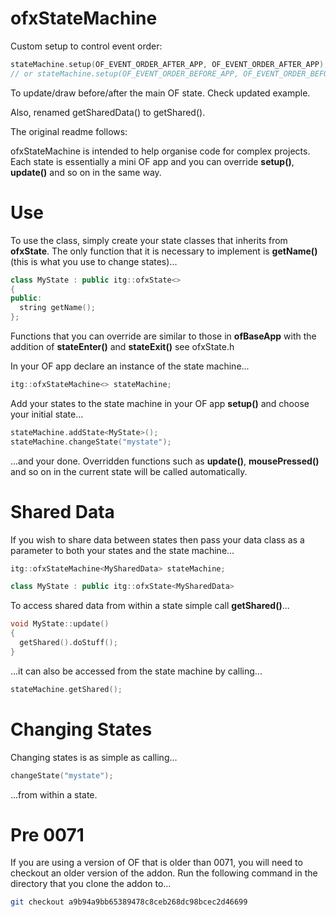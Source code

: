 ofxStateMachine
===========
Custom setup to control event order:
```cpp
stateMachine.setup(OF_EVENT_ORDER_AFTER_APP, OF_EVENT_ORDER_AFTER_APP);
// or stateMachine.setup(OF_EVENT_ORDER_BEFORE_APP, OF_EVENT_ORDER_BEFORE_APP);
```
To update/draw before/after the main OF state. Check updated example.

Also, renamed getSharedData() to getShared().

The original readme follows:


ofxStateMachine is intended to help organise code for complex projects.  Each state is essentially a mini OF app and you can override **setup()**, **update()** and so on in the same way.

Use
===
To use the class, simply create your state classes that inherits from **ofxState**.  The only function that it is necessary to implement is **getName()** (this is what you use to change states)...

```cpp
class MyState : public itg::ofxState<>
{
public:
  string getName();
};
```

Functions that you can override are similar to those in **ofBaseApp** with the addition of **stateEnter()** and **stateExit()** see ofxState.h

In your OF app declare an instance of the state machine...

```cpp
itg::ofxStateMachine<> stateMachine;
```

Add your states to the state machine in your OF app **setup()** and choose your initial state...

```cpp
stateMachine.addState<MyState>();
stateMachine.changeState("mystate");
```

...and your done.  Overridden functions such as **update()**, **mousePressed()** and so on in the current state will be called automatically.

Shared Data
===========
If you wish to share data between states then pass your data class as a parameter to both your states and the state machine...

```cpp
itg::ofxStateMachine<MySharedData> stateMachine;
```

```cpp
class MyState : public itg::ofxState<MySharedData>
```

To access shared data from within a state simple call **getShared()**...

```cpp
void MyState::update()
{
  getShared().doStuff();
}
```

...it can also be accessed from the state machine by calling...

```cpp
stateMachine.getShared();
```
Changing States
===============
Changing states is as simple as calling...

```cpp
changeState("mystate");
```

...from within a state.

Pre 0071
========
If you are using a version of OF that is older than 0071, you will need to checkout an older version of the addon.  Run the following command in the directory that you clone the addon to...

```bash
git checkout a9b94a9bb65389478c8ceb268dc98bcec2d46699
``` 
